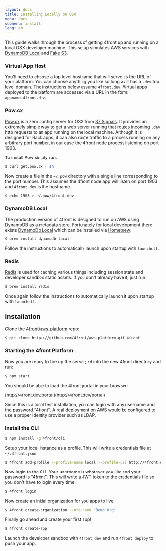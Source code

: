 ```yaml
---
layout: docs
title: Installing Locally on OSX
menu: docs
submenu: install
lang: en
---
```


This guide walks through the process of getting 4front up and running on a local OSX developer machine. This setup simulates AWS services with [DynamoDB Local](http://docs.aws.amazon.com/amazondynamodb/latest/developerguide/Tools.DynamoDBLocal.html) and [Fake S3](https://www.npmjs.com/package/s3rver).

### Virtual App Host
You'll need to choose a top level hostname that will serve as the URL of your platform. You can choose anything you like so long as it has a `.dev` top level domain. The instructions below assume `4front.dev`. Virtual apps deployed to the platform are accessed via a URL in the form: `appname.4front.dev`.

### Pow.cx
[Pow.cx](http://pow.cx/) is a zero config server for OSX from [37 Signals](https://37signals.com/). It provides an extremely simple way to get a web server running that routes incoming `.dev` http requests to an app running on the local machine. Although it is designed for Rack apps, it can also route traffic to a process running on any arbitrary port number, in our case the 4front node process listening on port 1903.

To install Pow simply run:

~~~sh
$ curl get.pow.cx | sh
~~~

Now create a file in the `~/.pow` directory with a single line corresponding to the port number. This assumes the 4front node app will listen on port 1903 and `4front.dev` is the hostname.

~~~sh
$ echo 1903 > ~/.pow/4front.dev
~~~

### DynamoDB Local
The production version of 4front is designed to run on AWS using DynamoDB as a metadata store. Fortunately for local development there exists [DynamoDb Local](http://docs.aws.amazon.com/amazondynamodb/latest/developerguide/Tools.DynamoDBLocal.html) which can be installed via [Homebrew](http://brew.sh/):

~~~sh
$ brew install dynamodb-local
~~~

Follow the instructions to automatically launch upon startup with `launchctl`.

### Redis

[Redis](http://redis.io/) is used for caching various things including session state and developer sandbox static assets. If you don't already have it, just run:

~~~sh
$ brew install redis
~~~

Once again follow the instructions to automatically launch it upon startup with `launchctl`.

## Installation
Clone the [4front/aws-platform](https://github.com/4front/aws-platform) repo:

~~~sh
$ git clone https://github.com/4front/aws-platform.git 4front
~~~

<a id="starting-4front-platform"></a>

### Starting the 4front Platform

Now you are ready to fire up the server; `cd` into the new 4front directory and run:

~~~sh
$ npm start
~~~

You should be able to load the 4front portal in your browser:

[http://4front.dev/portal](http://4front.dev/portal)

Since this is a local test installation, you can login with any username and the password "4front". A real deployment on AWS would be configured to use a proper identity provider such as LDAP.

### Install the CLI

~~~sh
$ npm install -g 4front/cli
~~~

Setup your local instance as a profile. This will write a credentials file at `~/.4front.json`.

~~~sh
$ 4front add-profile --profile-name local --profile-url http://4front.dev
~~~

Now login to the CLI. Your username is whatever you like and your password is "4front". This will write a JWT token to the credentials file so you don't have to login every time.

~~~sh
$ 4front login
~~~

Now create an initial organization for you apps to live:

~~~sh
$ 4front create-organization --org-name "Demo Org"
~~~

Finally go ahead and create your first app!

~~~sh
$ 4front create-app
~~~

Launch the developer sandbox with `4front dev` and run `4front deploy` to push your app.
